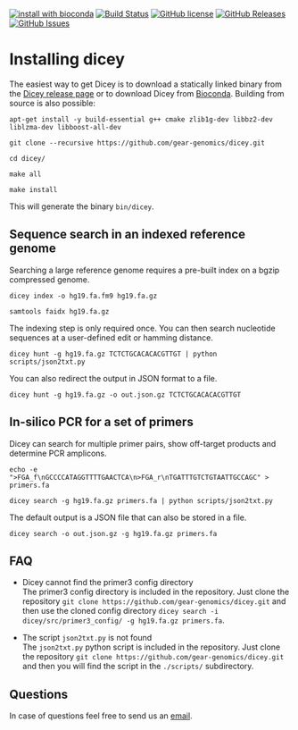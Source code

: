 [![install with bioconda](https://img.shields.io/badge/install%20with-bioconda-brightgreen.svg?style=flat-square)](https://anaconda.org/bioconda/dicey)
[![Build Status](https://travis-ci.org/gear-genomics/dicey.svg?branch=master)](https://travis-ci.org/gear-genomics/dicey)
[![GitHub license](https://img.shields.io/badge/License-GPLv3-blue.svg)](https://raw.githubusercontent.com/gear-genomics/dicey/master/LICENSE)
[![GitHub Releases](https://img.shields.io/github/release/gear-genomics/dicey.svg)](https://github.com/gear-genomics/dicey/releases)
[![GitHub Issues](https://img.shields.io/github/issues/gear-genomics/dicey.svg)](https://github.com/gear-genomics/dicey/issues)

# Installing dicey

The easiest way to get Dicey is to download a statically linked binary from the [Dicey release page](https://github.com/gear-genomics/dicey/releases) or to download Dicey from [Bioconda](https://anaconda.org/bioconda/dicey). Building from source is also possible:

`apt-get install -y build-essential g++ cmake zlib1g-dev libbz2-dev liblzma-dev libboost-all-dev`

`git clone --recursive https://github.com/gear-genomics/dicey.git`

`cd dicey/`

`make all`

`make install`

This will generate the binary `bin/dicey`.


## Sequence search in an indexed reference genome

Searching a large reference genome requires a pre-built index on a bgzip compressed genome.

`dicey index -o hg19.fa.fm9 hg19.fa.gz`

`samtools faidx hg19.fa.gz`

The indexing step is only required once. You can then search nucleotide sequences at a user-defined edit or hamming distance.

`dicey hunt -g hg19.fa.gz TCTCTGCACACACGTTGT | python scripts/json2txt.py`

You can also redirect the output in JSON format to a file.

`dicey hunt -g hg19.fa.gz -o out.json.gz TCTCTGCACACACGTTGT`


## In-silico PCR for a set of primers

Dicey can search for multiple primer pairs, show off-target products and determine PCR amplicons.

`echo -e ">FGA_f\nGCCCCATAGGTTTTGAACTCA\n>FGA_r\nTGATTTGTCTGTAATTGCCAGC" > primers.fa`

`dicey search -g hg19.fa.gz primers.fa | python scripts/json2txt.py`

The default output is a JSON file that can also be stored in a file.

`dicey search -o out.json.gz -g hg19.fa.gz primers.fa`


## FAQ

* Dicey cannot find the primer3 config directory    
The primer3 config directory is included in the repository. Just clone the repository `git clone https://github.com/gear-genomics/dicey.git` and then use the cloned config directory `dicey search -i dicey/src/primer3_config/ -g hg19.fa.gz primers.fa`.

* The script `json2txt.py` is not found     
The `json2txt.py` python script is included in the repository. Just clone the repository `git clone https://github.com/gear-genomics/dicey.git` and then you will find the script in the `./scripts/` subdirectory.


## Questions

In case of questions feel free to send us an [email](https://www-db.embl.de/EMBLPersonGroup-PersonPicture/MailForm/?recipient=ggenomics).
